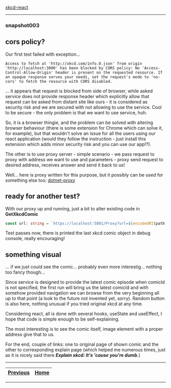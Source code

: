 [xkcd-react](https://github.com/noviKorisnik/xkcd-react#readme)
___
### snapshot003
## cors policy?
Our first test failed with exception...
```
Access to fetch at 'http://xkcd.com/info.0.json' from origin 'http://localhost:3000' has been blocked by CORS policy: No 'Access-Control-Allow-Origin' header is present on the requested resource. If an opaque response serves your needs, set the request's mode to 'no-cors' to fetch the resource with CORS disabled.
```
... it appears that request is blocked from side of browser, while asked service does not provide response header which explicitly allow that request can be asked from distant site like ours - it is considered as security risk and we are secured with not allowing to use the service. Cool to be secure - the only problem is that we want to use service, huh.

So, it is a browser thingie, and the problem can be solved with altering browser behaviour (there is some extension for Chrome which can solve it, for example), but that wouldn't solve an issue for all the users using our react application (would they follow the instruction - just install this extension which adds minor security risk and you can use our app!?).

The other is to use proxy server - simple scenario - we pass request to proxy with address we want to use and parameters - proxy send request to desired address, receives answer and send it back to us!

Well... here is proxy written for this purpose, but it possibly can be used for something else too: [dotnet-proxy](https://github.com/noviKorisnik/dotnet-proxy#readme)
## ready for another test?
With our proxy up and running, just a bit to alter existing code in **GetXkcdComic**
``` typescript
const url: string = `https://localhost:5001/Proxy?url=${encodeURI(path.join('/'))}`;
```
Test passes now, there is printed the last xkcd comic object in debug console, really encouraging!
## something visual
... if we just could see the comic... probably even more interestig... nothing too fancy though...

Since service is designed to provide the latest comic episode when comicId is not specified, the first run will bring us the latest comicId and with somehow provided navigation we can browse from the very beginning all up to that point (a look to the future not invented yet, sorry). Random button is also here, nothing unusual if you tried original xkcd at any time.

Considering react, all is done with several hooks, useState and useEffect, I hope that code is simple enough to be self-explaining.

The most interesting is to see the comic itself, image element with a proper address give that to us.

For the end, couple of links: one to original page of shown comic and the other to correxponding explain page (which helped me numerous times, just as it is nicely said there **_Explain xkcd: It's 'cause you're dumb._**)

___
| [Previous](https://github.com/noviKorisnik/xkcd-react/tree/snapshot002#readme) |  [Home](https://github.com/noviKorisnik/xkcd-react#readme) |
|:-:|:-:|
___
